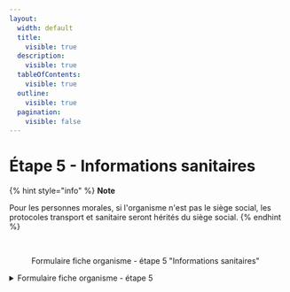```yaml
---
layout:
  width: default
  title:
    visible: true
  description:
    visible: true
  tableOfContents:
    visible: true
  outline:
    visible: true
  pagination:
    visible: false
---
```


# Étape 5 - Informations sanitaires

{% hint style="info" %}
**Note**

Pour les personnes morales, si l'organisme n'est pas le siège social, les protocoles transport et sanitaire seront hérités du siège social.
{% endhint %}

<figure><img src="../../../.gitbook/assets/Capture d’écran 2025-07-02 à 15.31.18.png" alt=""><figcaption><p>Formulaire fiche organisme - étape 5 "Informations sanitaires"</p></figcaption></figure>

<details>

<summary>Formulaire fiche organisme - étape 5</summary>

{% include "../../../.gitbook/includes/formulaire-fiche-organisme-etape-5.md" %}

</details>

